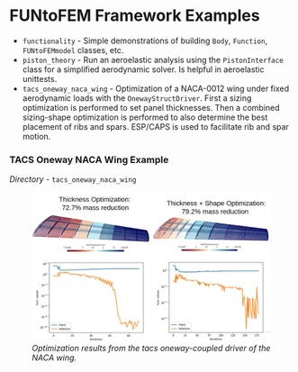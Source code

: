 # FUNtoFEM Framework Examples #

* `functionality` - Simple demonstrations of building `Body`, `Function`, `FUNtoFEMmodel` classes, etc.
* `piston_theory` - Run an aeroelastic analysis using the `PistonInterface` class for a simplified aerodynamic solver. Is helpful in aeroelastic unittests.
* `tacs_oneway_naca_wing` - Optimization of a NACA-0012 wing under fixed aerodynamic loads with the `OnewayStructDriver`. First a sizing optimization is performed to set panel thicknesses. Then a combined sizing-shape optimization is performed to also determine the best placement of ribs and spars. ESP/CAPS is used to facilitate rib and spar motion.

### TACS Oneway NACA Wing Example ###
<i>Directory</i> - `tacs_oneway_naca_wing`
<figure class="image">
  <img src="tacs_oneway_naca_wing/images/tacs_oneway_opt.png" width=\linewidth/>
  <figcaption><em>Optimization results from the tacs oneway-coupled driver of the NACA wing.</em></figcaption>
</figure>